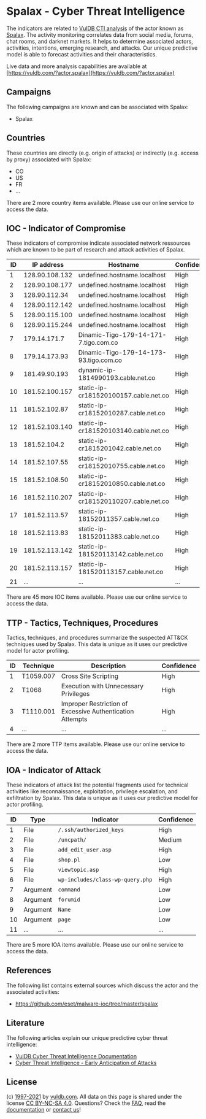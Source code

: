 # Spalax - Cyber Threat Intelligence

The indicators are related to [VulDB CTI analysis](https://vuldb.com/?doc.cti) of the actor known as [Spalax](https://vuldb.com/?actor.spalax). The activity monitoring correlates data from social media, forums, chat rooms, and darknet markets. It helps to determine associated actors, activities, intentions, emerging research, and attacks. Our unique predictive model is able to forecast activities and their characteristics.

Live data and more analysis capabilities are available at [https://vuldb.com/?actor.spalax](https://vuldb.com/?actor.spalax)

## Campaigns

The following campaigns are known and can be associated with Spalax:

* Spalax

## Countries

These countries are directly (e.g. origin of attacks) or indirectly (e.g. access by proxy) associated with Spalax:

* CO
* US
* FR
* ...

There are 2 more country items available. Please use our online service to access the data.

## IOC - Indicator of Compromise

These indicators of compromise indicate associated network ressources which are known to be part of research and attack activities of Spalax.

ID | IP address | Hostname | Confidence
-- | ---------- | -------- | ----------
1 | 128.90.108.132 | undefined.hostname.localhost | High
2 | 128.90.108.177 | undefined.hostname.localhost | High
3 | 128.90.112.34 | undefined.hostname.localhost | High
4 | 128.90.112.142 | undefined.hostname.localhost | High
5 | 128.90.115.100 | undefined.hostname.localhost | High
6 | 128.90.115.244 | undefined.hostname.localhost | High
7 | 179.14.171.7 | Dinamic-Tigo-179-14-171-7.tigo.com.co | High
8 | 179.14.173.93 | Dinamic-Tigo-179-14-173-93.tigo.com.co | High
9 | 181.49.90.193 | dynamic-ip-1814990193.cable.net.co | High
10 | 181.52.100.157 | static-ip-cr181520100157.cable.net.co | High
11 | 181.52.102.87 | static-ip-cr18152010287.cable.net.co | High
12 | 181.52.103.140 | static-ip-cr181520103140.cable.net.co | High
13 | 181.52.104.2 | static-ip-cr1815201042.cable.net.co | High
14 | 181.52.107.55 | static-ip-cr18152010755.cable.net.co | High
15 | 181.52.108.50 | static-ip-cr18152010850.cable.net.co | High
16 | 181.52.110.207 | static-ip-cr181520110207.cable.net.co | High
17 | 181.52.113.57 | static-ip-18152011357.cable.net.co | High
18 | 181.52.113.83 | static-ip-18152011383.cable.net.co | High
19 | 181.52.113.142 | static-ip-181520113142.cable.net.co | High
20 | 181.52.113.157 | static-ip-181520113157.cable.net.co | High
21 | ... | ... | ...

There are 45 more IOC items available. Please use our online service to access the data.

## TTP - Tactics, Techniques, Procedures

Tactics, techniques, and procedures summarize the suspected ATT&CK techniques used by Spalax. This data is unique as it uses our predictive model for actor profiling.

ID | Technique | Description | Confidence
-- | --------- | ----------- | ----------
1 | T1059.007 | Cross Site Scripting | High
2 | T1068 | Execution with Unnecessary Privileges | High
3 | T1110.001 | Improper Restriction of Excessive Authentication Attempts | High
4 | ... | ... | ...

There are 2 more TTP items available. Please use our online service to access the data.

## IOA - Indicator of Attack

These indicators of attack list the potential fragments used for technical activities like reconnaissance, exploitation, privilege escalation, and exfiltration by Spalax. This data is unique as it uses our predictive model for actor profiling.

ID | Type | Indicator | Confidence
-- | ---- | --------- | ----------
1 | File | `/.ssh/authorized_keys` | High
2 | File | `/uncpath/` | Medium
3 | File | `add_edit_user.asp` | High
4 | File | `shop.pl` | Low
5 | File | `viewtopic.asp` | High
6 | File | `wp-includes/class-wp-query.php` | High
7 | Argument | `command` | Low
8 | Argument | `forumid` | Low
9 | Argument | `Name` | Low
10 | Argument | `page` | Low
11 | ... | ... | ...

There are 5 more IOA items available. Please use our online service to access the data.

## References

The following list contains external sources which discuss the actor and the associated activities:

* https://github.com/eset/malware-ioc/tree/master/spalax

## Literature

The following articles explain our unique predictive cyber threat intelligence:

* [VulDB Cyber Threat Intelligence Documentation](https://vuldb.com/?doc.cti)
* [Cyber Threat Intelligence - Early Anticipation of Attacks](https://www.scip.ch/en/?labs.20201022)

## License

(c) [1997-2021](https://vuldb.com/?doc.changelog) by [vuldb.com](https://vuldb.com/?doc.about). All data on this page is shared under the license [CC BY-NC-SA 4.0](https://creativecommons.org/licenses/by-nc-sa/4.0/). Questions? Check the [FAQ](https://vuldb.com/?doc.faq), read the [documentation](https://vuldb.com/?doc) or [contact us](https://vuldb.com/?contact)!

